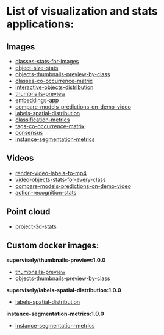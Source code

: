 # List of visualization and stats applications:

## Images

- [classes-stats-for-images](https://github.com/supervisely-ecosystem/classes-stats-for-images)
- [object-size-stats](https://github.com/supervisely-ecosystem/object-size-stats)
- [objects-thumbnails-preview-by-class](https://github.com/supervisely-ecosystem/objects-thumbnails-preview-by-class)
- [classes-co-occurrence-matrix](https://github.com/supervisely-ecosystem/classes-co-occurrence-matrix)
- [interactive-objects-distribution](https://github.com/supervisely-ecosystem/interactive-objects-distribution)
- [thumbnails-preview](https://github.com/supervisely-ecosystem/thumbnails-preview)
- [embeddings-app](https://github.com/supervisely-ecosystem/embeddings-app)
- [compare-models-predictions-on-demo-video](https://github.com/supervisely-ecosystem/compare-models-predictions-on-demo-video)
- [labels-spatial-distribution](https://github.com/supervisely-ecosystem/labels-spatial-distribution)
- [classification-metrics](https://github.com/supervisely-ecosystem/classification-metrics)
- [tags-co-occurrence-matrix](https://github.com/supervisely-ecosystem/tags-co-occurrence-matrix)
- [consensus](https://github.com/supervisely-ecosystem/consensus)
- [instance-segmentation-metrics](https://github.com/supervisely-ecosystem/instance-segmentation-metrics)

## Videos

- [render-video-labels-to-mp4](https://github.com/supervisely-ecosystem/render-video-labels-to-mp4)
- [video-objects-stats-for-every-class](https://github.com/supervisely-ecosystem/video-objects-stats-for-every-class)
- [compare-models-predictions-on-demo-video](https://github.com/supervisely-ecosystem/compare-models-predictions-on-demo-video)
- [action-recognition-stats](https://github.com/supervisely-ecosystem/action-recognition-stats)

## Point cloud

- [project-3d-stats](https://github.com/supervisely-ecosystem/project-3d-stats)

## Custom docker images:

**supervisely/thumbnails-preview:1.0.0**

- [thumbnails-preview](https://github.com/supervisely-ecosystem/thumbnails-preview)
- [objects-thumbnails-preview-by-class](https://github.com/supervisely-ecosystem/objects-thumbnails-preview-by-class)

**supervisely/labels-spatial-distribution:1.0.0**

- [labels-spatial-distribution](https://github.com/supervisely-ecosystem/labels-spatial-distribution)

**instance-segmentation-metrics:1.0.0**

- [instance-segmentation-metrics](https://github.com/supervisely-ecosystem/instance-segmentation-metrics)
